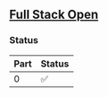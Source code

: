 ## [Full Stack Open](https://fullstackopen.com/en/)

### Status

| Part | Status |
| ---- | ------ |
| 0    | ✅     |